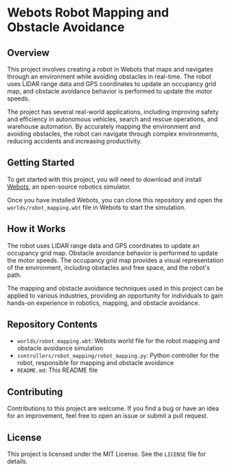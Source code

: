 # Webots Robot Mapping and Obstacle Avoidance

## Overview

This project involves creating a robot in Webots that maps and navigates through an environment while avoiding obstacles in real-time. The robot uses LIDAR range data and GPS coordinates to update an occupancy grid map, and obstacle avoidance behavior is performed to update the motor speeds.

The project has several real-world applications, including improving safety and efficiency in autonomous vehicles, search and rescue operations, and warehouse automation. By accurately mapping the environment and avoiding obstacles, the robot can navigate through complex environments, reducing accidents and increasing productivity.

## Getting Started

To get started with this project, you will need to download and install [Webots](https://www.cyberbotics.com/#download), an open-source robotics simulator. 

Once you have installed Webots, you can clone this repository and open the `worlds/robot_mapping.wbt` file in Webots to start the simulation.

## How it Works

The robot uses LIDAR range data and GPS coordinates to update an occupancy grid map. Obstacle avoidance behavior is performed to update the motor speeds. The occupancy grid map provides a visual representation of the environment, including obstacles and free space, and the robot's path.

The mapping and obstacle avoidance techniques used in this project can be applied to various industries, providing an opportunity for individuals to gain hands-on experience in robotics, mapping, and obstacle avoidance.

## Repository Contents

- `worlds/robot_mapping.wbt`: Webots world file for the robot mapping and obstacle avoidance simulation
- `controllers/robot_mapping/robot_mapping.py`: Python controller for the robot, responsible for mapping and obstacle avoidance
- `README.md`: This README file

## Contributing

Contributions to this project are welcome. If you find a bug or have an idea for an improvement, feel free to open an issue or submit a pull request.

## License

This project is licensed under the MIT License. See the `LICENSE` file for details.
